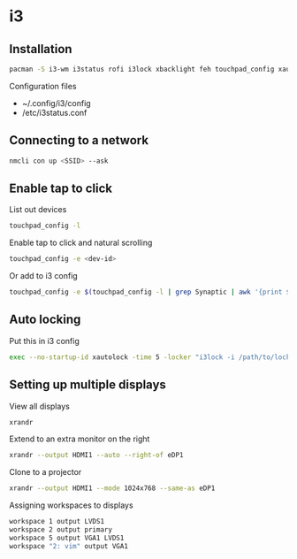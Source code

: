 # i3

## Installation

```bash
pacman -S i3-wm i3status rofi i3lock xbacklight feh touchpad_config xautolock
```

Configuration files

* ~/.config/i3/config
* /etc/i3status.conf

## Connecting to a network

```bash
nmcli con up <SSID> --ask
```

## Enable tap to click

List out devices
```bash
touchpad_config -l
```

Enable tap to click and natural scrolling 
```bash
touchpad_config -e <dev-id>
```

Or add to i3 config

```bash
touchpad_config -e $(touchpad_config -l | grep Synaptic | awk '{print $5}' | sed -e "s/id=//")
```

## Auto locking

Put this in i3 config

```bash
exec --no-startup-id xautolock -time 5 -locker "i3lock -i /path/to/lock/screen.png"
```

## Setting up multiple displays

View all displays
```bash
xrandr
```

Extend to an extra monitor on the right
```bash
xrandr --output HDMI1 --auto --right-of eDP1
```

Clone to a projector
```bash
xrandr --output HDMI1 --mode 1024x768 --same-as eDP1
```

Assigning workspaces to displays
```bash
workspace 1 output LVDS1
workspace 2 output primary
workspace 5 output VGA1 LVDS1
workspace "2: vim" output VGA1
```